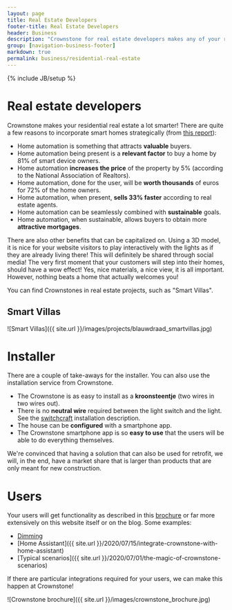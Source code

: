 ```yaml
---
layout: page
title: Real Estate Developers
footer-title: Real Estate Developers
header: Business
description: "Crownstone for real estate developers makes any of your residential property smart. Home automation makes your property more valuable, sells faster, and seamlessly fits with sustainable goals."
group: [navigation-business-footer]
markdown: true
permalink: business/residential-real-estate
---
```

{% include JB/setup %}

# Real estate developers

Crownstone makes your residential real estate a lot smarter!
There are quite a few reasons to incorporate smart homes strategically (from [this report](https://www.smarthome.com/blogs/news/how-smart-home-technology-is-impacting-the-real-estate-industry)):

* Home automation is something that attracts **valuable** buyers.
* Home automation being present is a **relevant factor** to buy a home by 81% of smart device owners.
* Home automation **increases the price** of the property by 5% (according to the National Association of Realtors).
* Home automation, done for the user, will be **worth thousands** of euros for 72% of the home owners.
* Home automation, when present, **sells 33% faster** according to real estate agents.
* Home automation can be seamlessly combined with **sustainable** goals.
* Home automation, when sustainable, allows buyers to obtain more **attractive mortgages**.

There are also other benefits that can be capitalized on. Using a 3D model, it is nice for your website visitors to play interactively with the lights as if they are already living there! This will definitely be shared through social media! 
The very first moment that your customers will step into their homes, should have a wow effect! Yes, nice materials, a nice view, it is all important. However, nothing beats a home that actually welcomes you!

You can find Crownstones in real estate projects, such as "Smart Villas".

## Smart Villas

![Smart Villas]({{ site.url }}/images/projects/blauwdraad_smartvillas.jpg)

# Installer

There are a couple of take-aways for the installer. You can also use the installation service from Crownstone.

* The Crownstone is as easy to install as a **kroonsteentje** (two wires in two wires out).
* There is no **neutral wire** required between the light switch and the light. See the [switchcraft](https://crownstone.rocks/nl/installation/#header-switchcraft-installation) installation description.
* The house can be **configured** with a smartphone app. 
* The Crownstone smartphone app is so **easy to use** that the users will be able to do everything themselves. 

We're convinced that having a solution that can also be used for retrofit, we will, in the end, have a market share that is larger than products that are only meant for new construction.

# Users

Your users will get functionality as described in this
[brochure](https://crownstone.rocks/nl/attachments/brochures/Crownstone_SmartHome_Subscription.pdf)
or far more extensively
on this website itself or on the blog. Some examples:

* [Dimming](https://subscribe.crownstone.rocks/dimming)
* [Home Assistant]({{ site.url }}/2020/07/15/integrate-crownstone-with-home-assistant)
* [Typical scenarios]({{ site.url }}/2020/07/01/the-magic-of-crownstone-scenarios)

If there are particular integrations required for your users, we can make this happen at Crownstone!

![Crownstone brochure]({{ site.url }}/images/crownstone_brochure.jpg)


